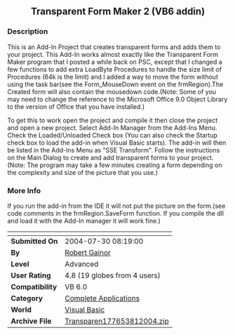 ﻿<div align="center">

## Transparent Form Maker 2 \(VB6 addin\)


</div>

### Description

This is an Add-In Project that creates transparent forms and adds them to your project. This Add-In works almost exactly like the Transparent Form Maker program that I posted a while back on PSC, except that I changed a few functions to add extra LoadByte Procedures to handle the size limit of Procedures (64k is the limit) and I added a way to move the form without using the task bar(see the Form_MouseDown event on the frmRegion).The Created form will also contain the mousedown code.(Note: Some of you may need to change the reference to the Microsoft Office 9.0 Object Library to the version of Office that you have installed.)

To get this to work open the project and compile it then close the project and open a new project. Select Add-In Manager from the Add-Ins Menu. Check the Loaded/Unloaded Check box (You can also check the Startup check box to load the add-in when Visual Basic starts). The add-in will then be listed in the Add-Ins Menu as "SSE Transform". Follow the instructions on the Main Dialog to create and add transparent forms to your project. (Note: The program may take a few minutes creating a form depending on the complexity and size of the picture that you use.)
 
### More Info
 
If you run the add-in from the IDE it will not put the picture on the form.(see code comments in the frmRegion.SaveForm function. If you compile the dll and load it with the Add-In manager it will work fine.)


<span>             |<span>
---                |---
**Submitted On**   |2004-07-30 08:19:00
**By**             |[Robert Gainor](https://github.com/Planet-Source-Code/PSCIndex/blob/master/ByAuthor/robert-gainor.md)
**Level**          |Advanced
**User Rating**    |4.8 (19 globes from 4 users)
**Compatibility**  |VB 6\.0
**Category**       |[Complete Applications](https://github.com/Planet-Source-Code/PSCIndex/blob/master/ByCategory/complete-applications__1-27.md)
**World**          |[Visual Basic](https://github.com/Planet-Source-Code/PSCIndex/blob/master/ByWorld/visual-basic.md)
**Archive File**   |[Transparen177653812004\.zip](https://github.com/Planet-Source-Code/robert-gainor-transparent-form-maker-2-vb6-addin__1-55288/archive/master.zip)








